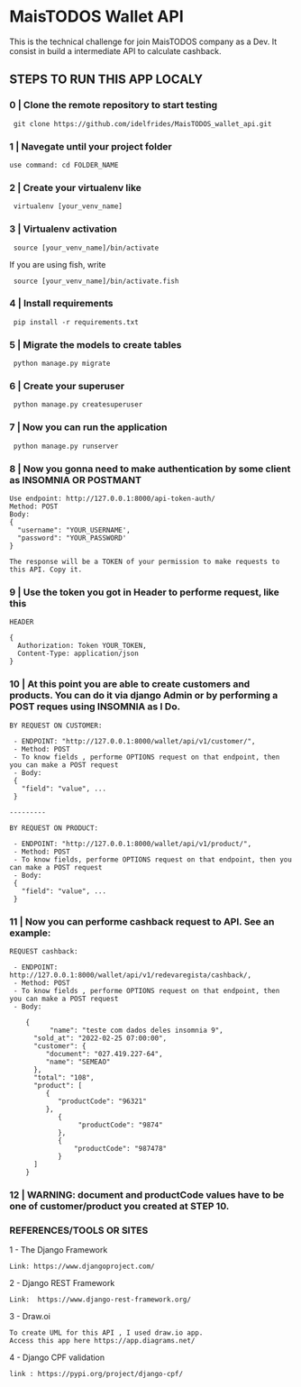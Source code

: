 # MaisTODOS Wallet API

This is the technical challenge for join MaisTODOS company as a Dev. It consist in build a intermediate API to calculate cashback.

## STEPS TO RUN THIS APP LOCALY

### 0 | Clone the remote repository to start testing

     git clone https://github.com/idelfrides/MaisTODOS_wallet_api.git

### 1 | Navegate until your project folder

    use command: cd FOLDER_NAME

### 2 | Create your virtualenv like

     virtualenv [your_venv_name]

### 3 | Virtualenv activation

     source [your_venv_name]/bin/activate

If you are using fish, write

     source [your_venv_name]/bin/activate.fish

### 4 | Install requirements

     pip install -r requirements.txt

### 5 | Migrate the models to create tables

     python manage.py migrate

### 6 | Create your superuser

     python manage.py createsuperuser

### 7 | Now you can run the application

     python manage.py runserver

### 8 | Now you gonna need to make authentication by some  client as INSOMNIA OR POSTMANT

    Use endpoint: http://127.0.0.1:8000/api-token-auth/
    Method: POST
    Body:
    {
      "username": "YOUR_USERNAME',
      "password": "YOUR_PASSWORD'
    }

    The response will be a TOKEN of your permission to make requests to this API. Copy it.

### 9 | Use the token you got in Header to performe request, like this

    HEADER

    {
      Authorization: Token YOUR_TOKEN,
      Content-Type: application/json
    }

### 10 | At this point you are able to create customers and products. You can do it via django Admin or by performing a POST reques using INSOMNIA as I Do.

    BY REQUEST ON CUSTOMER:

     - ENDPOINT: "http://127.0.0.1:8000/wallet/api/v1/customer/",
     - Method: POST
     - To know fields , performe OPTIONS request on that endpoint, then you can make a POST request
     - Body:
     {
       "field": "value", ...
     }

    ---------

    BY REQUEST ON PRODUCT:

     - ENDPOINT: "http://127.0.0.1:8000/wallet/api/v1/product/",
     - Method: POST
     - To know fields, performe OPTIONS request on that endpoint, then you can make a POST request
     - Body:
     {
       "field": "value", ...
     }



### 11 | Now you can performe cashback request to API. See an example:

    REQUEST cashback:

     - ENDPOINT: http://127.0.0.1:8000/wallet/api/v1/redevaregista/cashback/,
     - Method: POST
     - To know fields , performe OPTIONS request on that endpoint, then you can make a POST request
     - Body:

        {
		      "name": "teste com dados deles insomnia 9",
          "sold_at": "2022-02-25 07:00:00",
          "customer": {
             "document": "027.419.227-64",
             "name": "SEMEAO"
          },
          "total": "108",
          "product": [
             {
                "productCode": "96321"
             },
		      	{
		      		 "productCode": "9874"
		      	},
		      	{
		      		"productCode": "987478"
		      	}
          ]
        }

### 12 | WARNING:  document and productCode values have to be one of customer/product you created at STEP 10.

### REFERENCES/TOOLS OR SITES

  1 - The Django Framework

    Link: https://www.djangoproject.com/

  2 - Django REST Framework

    Link:  https://www.django-rest-framework.org/

  3 - Draw.oi

    To create UML for this API , I used draw.io app.
    Access this app here https://app.diagrams.net/

  4 - Django CPF validation

    link : https://pypi.org/project/django-cpf/
